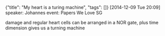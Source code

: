 {"title": "My heart is a turing machine", "tags": []}
[2014-12-09 Tue 20:09]
speaker: Johannes
event: Papers We Love SG

damage and regular heart cells can be arranged in a NOR gate, plus time dimension gives us a turning machine
